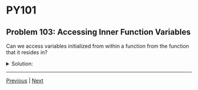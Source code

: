 # PY101
## Problem 103: Accessing Inner Function Variables

Can we access variables initialized from within a function from the function that it resides in?

<details>
<summary>Solution:</summary>

No. Variables defined in an inner function are not accessible to the outer function.

Scope only flows inward - inner functions can access outer function variables, but not vice versa.

Examples:
```python
def outer():
    def inner():
        inner_var = "I'm inside inner"
        print(inner_var)  # This works
    
    inner()
    # print(inner_var)  # NameError: name 'inner_var' is not defined

outer()
```

```python
# Inner can access outer, but not the reverse:
def outer():
    outer_var = "I'm in outer"
    
    def inner():
        inner_var = "I'm in inner"
        print(outer_var)  # Can access outer_var ✓
        print(inner_var)  # Can access inner_var ✓
    
    inner()
    print(outer_var)  # Can access outer_var ✓
    # print(inner_var)  # Can't access inner_var ✗

outer()
```

```python
# If you need to get data out, use return values:
def outer():
    def inner():
        inner_var = "Data from inner"
        return inner_var
    
    result = inner()  # Get data via return
    print(result)     # Now we can use it

outer()  # Prints: Data from inner
```

</details>

---

[Previous](102.md) | [Next](104.md)

